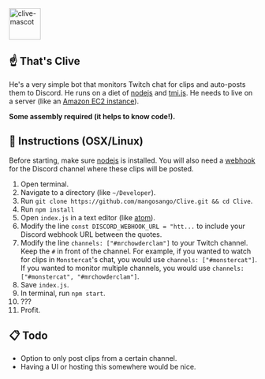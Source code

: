 <img src="http://i.imgur.com/M9TvvSy.png" alt="clive-mascot" width=64px />

## ☝️ That's Clive
He's a very simple bot that monitors Twitch chat for clips and auto-posts them to Discord. He runs on a diet of [nodejs](https://nodejs.org/en/) and [tmi.js](https://docs.tmijs.org/v1.2.1/index.html). He needs to live on a server (like an [Amazon EC2 instance](https://aws.amazon.com/getting-started/tutorials/launch-a-virtual-machine/)).

**Some assembly required (it helps to know code!).**

## 🤖 Instructions (OSX/Linux)
Before starting, make sure [nodejs](https://nodejs.org/en/download/) is installed. You will also need a [webhook](https://support.discordapp.com/hc/en-us/articles/228383668-Intro-to-Webhooks) for the Discord channel where these clips will be posted.

1. Open terminal.
2. Navigate to a directory (like `~/Developer`).
3. Run `git clone https://github.com/mangosango/Clive.git && cd Clive`.
4. Run `npm install`
5. Open `index.js` in a text editor (like [atom](https://atom.io/)).
6. Modify the line `const DISCORD_WEBHOOK_URL = "htt...` to include your Discord webhook URL between the quotes.
7. Modify the line `channels: ["#mrchowderclam"]` to your Twitch channel. Keep the `#` in front of the channel. For example, if you wanted to watch for clips in `Monstercat`'s chat, you would use `channels: ["#monstercat"]`. If you wanted to monitor multiple channels, you would use `channels: ["#monstercat", "#mrchowderclam"]`.
8. Save `index.js`.
9. In terminal, run `npm start`.
10. ???
11. Profit.

## 📋 Todo
- Option to only post clips from a certain channel.
- Having a UI or hosting this somewhere would be nice.

